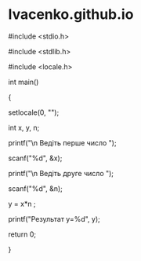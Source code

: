 # Ivacenko.github.io

#include <stdio.h>

#include <stdlib.h>

#include <locale.h>

int main() 

{ 

setlocale(0, ""); 

int x, y, n; 

printf("\n Ведіть перше число "); 

scanf("%d", &x); 

printf("\n Ведіть друге число "); 

scanf("%d", &n);

y = x*n ;

printf("Результат y=%d", y); 

return 0;

}
